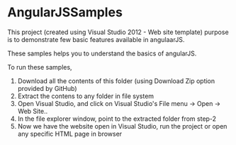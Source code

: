 AngularJSSamples
================

This project (created using Visual Studio 2012 - Web site template) purpose is to demonstrate few basic features
available in angulaarJS.

These samples helps you to understand the basics of angularJS.

To run these samples, 
  1. Download all the contents of this folder (using Download Zip option provided by GitHub)
  2. Extract the contens to any folder in file system
  3. Open Visual Studio, and click on  Visual Studio's File menu -> Open -> Web Site.. 
  4. In the file explorer window, point to the extracted folder from step-2
  5. Now we have the website open in Visual Studio, run the project or open any specific HTML page in browser
